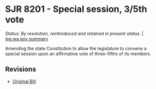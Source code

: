 # SJR 8201 - Special session, 3/5th vote
*Status: By resolution, reintroduced and retained in present status.* | [leg.wa.gov summary](https://app.leg.wa.gov/billsummary?BillNumber=8201&Year=2021)

Amending the state Constitution to allow the legislature to convene a special session upon an affirmative vote of three-fifths of its members.

## Revisions
* [Original Bill](1/)